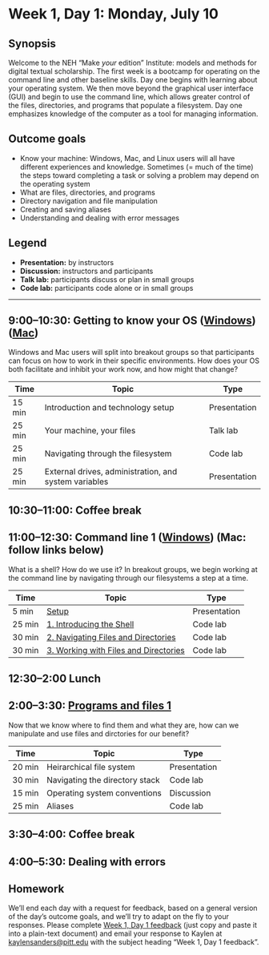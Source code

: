 # Week 1, Day 1: Monday, July 10

## Synopsis

Welcome to the NEH “Make *your* edition” Institute: models and methods for digital textual scholarship. The first week is a bootcamp for operating on the command line and other baseline skills. Day one begins with learning about your operating system. We then move beyond the graphical user interface (GUI) and begin to use the command line, which allows greater control of the files, directories, and programs that populate a filesystem. Day one emphasizes knowledge of the computer as a tool for managing information.

## Outcome goals
* Know your machine: Windows, Mac, and Linux users will all have different experiences and knowledge. Sometimes (= much of the time) the steps toward completing a task or solving a problem may depend on the operating system
* What are files, directories, and programs
* Directory navigation and file manipulation
* Creating and saving aliases
* Understanding and dealing with error messages

## Legend

* **Presentation:** by instructors
* **Discussion:** instructors and participants
* **Talk lab:** participants discuss or plan in small groups
* **Code lab:** participants code alone or in small groups

______

## 9:00–10:30: Getting to know your OS ([Windows](getting_to_know_windows.md)) ([Mac](getting_to_know_mac.md))

Windows and Mac users will split into breakout groups so that participants can focus on how to work in their specific environments. How does your OS both facilitate and inhibit your work now, and how might that change?

Time | Topic | Type
---- | ---- | ----
15 min | Introduction and technology setup | Presentation
25 min | Your machine, your files | Talk lab
25 min | Navigating through the filesystem | Code lab
25 min | External drives, administration, and system variables | Presentation

## 10:30–11:00: Coffee break

## 11:00–12:30: Command line 1 ([Windows](command1_windows.md)) (Mac: follow links below)

What is a shell? How do we use it? In breakout groups, we begin working at the command line by navigating through our filesystems a step at a time.

Time | Topic | Type
---- | ---- | ----
5 min | [Setup](http://swcarpentry.github.io/shell-novice/setup/) | Presentation
25 min | [1. Introducing the Shell](http://swcarpentry.github.io/shell-novice/01-intro/) | Code lab
30 min | [2. Navigating Files and Directories](http://swcarpentry.github.io/shell-novice/02-filedir/) | Code lab
30 min | [3. Working with Files and Directories](http://swcarpentry.github.io/shell-novice/03-create/) | Code lab

## 12:30–2:00 Lunch

## 2:00–3:30: [Programs and files 1](programs_and_files1.md)
Now that we know where to find them and what they are, how can we manipulate and use files and dirctories for our benefit?

Time | Topic | Type
---- | ---- | ----
20 min | Heirarchical file system | Presentation
30 min | Navigating the directory stack | Code lab
15 min | Operating system conventions | Discussion
25 min | Aliases | Code lab

## 3:30–4:00: Coffee break

## 4:00–5:30: Dealing with errors

## Homework

We’ll end each day with a request for feedback, based on a general version of the day’s outcome goals, and we’ll try to adapt on the fly to your responses. Please complete [Week 1, Day 1 feedback](week_1_day_1_feedback.md) (just copy and paste it into a plain-text document) and email your response to Kaylen at [kaylensanders@pitt.edu](mailto:kaylensanders@pitt.edu) with the subject heading “Week 1, Day 1 feedback”.



